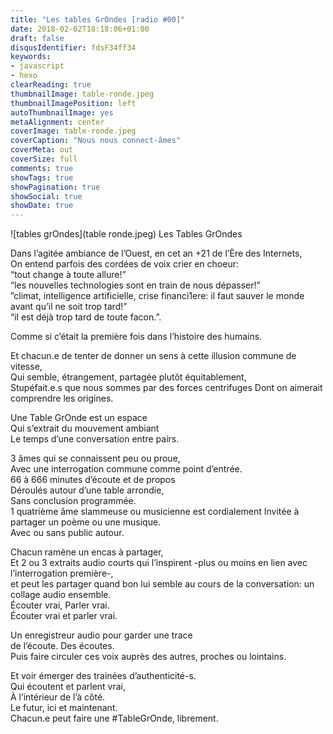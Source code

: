 ```yaml
---
title: "Les tables GrOndes [radio #00]"
date: 2018-02-02T18:18:06+01:00
draft: false
disqusIdentifier: fdsF34ff34
keywords:
- javascript
- hexo
clearReading: true
thumbnailImage: table-ronde.jpeg
thumbnailImagePosition: left
autoThumbnailImage: yes
metaAlignment: center
coverImage: table-ronde.jpeg
coverCaption: "Nous nous connect-âmes"
coverMeta: out
coverSize: full
comments: true
showTags: true
showPagination: true
showSocial: true
showDate: true
---
```



![tables grOndes](table ronde.jpeg)
Les Tables GrOndes

Dans l’agitée ambiance de l’Ouest, en cet an +21 de l’Ère des Internets,   
On entend parfois des cordées de voix crier en choeur:   
“tout change à toute allure!”   
“les nouvelles technologies sont en train de nous dépasser!”    
”climat, intelligence artificielle, crise financi1ere: il faut sauver le monde avant qu’il ne soit trop tard!”   
“il est déjà trop tard de toute facon.”.   
   
Comme si c’était la première fois dans l’histoire des humains.   
   
Et chacun.e de tenter de donner un sens à cette illusion commune de vitesse,     
Qui semble, étrangement, partagée plutôt équitablement,   
Stupéfait.e.s  que nous sommes par des forces centrifuges Dont on aimerait comprendre les origines.   
   
   
Une Table GrOnde est un espace    
Qui s’extrait du mouvement ambiant    
Le temps d’une conversation entre pairs.    
     
3 âmes qui se connaissent peu ou proue,    
Avec une interrogation commune comme point d’entrée.    
66 à 666 minutes d’écoute et de propos     
Déroulés autour d’une table arrondie,     
Sans conclusion programmée.    
1 quatrième âme slammeuse ou musicienne est cordialement Invitée à partager un poème ou une musique.    
Avec ou sans public autour.    
    
Chacun ramène un encas à partager,    
Et 2 ou 3 extraits audio courts qui l’inspirent -plus ou moins en lien avec l’interrogation première-,     
et peut les partager quand bon lui semble au cours de la conversation: un collage audio ensemble.    
Écouter vrai, Parler vrai.    
Écouter vrai et parler vrai.     
    
Un enregistreur audio pour garder une trace     
de l’écoute. Des écoutes.     
Puis faire circuler ces voix auprès des autres, proches ou lointains.    
    
Et voir émerger des trainées d’authenticité-s.     
Qui écoutent et parlent vrai,     
À l’intérieur de l’à côté.    
Le futur, ici et maintenant.    
Chacun.e peut faire une #TableGrOnde, librement.    
